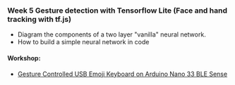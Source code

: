 ### Week 5 Gesture detection with Tensorflow Lite (Face and hand tracking with tf.js)
- Diagram the components of a two layer "vanilla" neural network.
- How to build a simple neural network in code
#### Workshop:
- [Gesture Controlled USB Emoji Keyboard on Arduino Nano 33 BLE Sense](https://github.com/sandeepmistry/aimldevfest-workshop-2019)